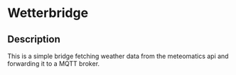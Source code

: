 # Wetterbridge

## Description

This is a simple bridge fetching weather data from the meteomatics api and forwarding it to a MQTT broker.
